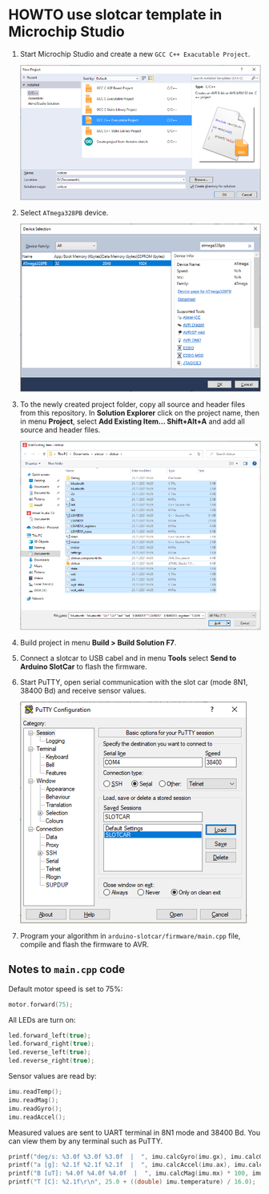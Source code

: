 # HOWTO use slotcar template in Microchip Studio

1. Start Microchip Studio and create a new `GCC C++ Exacutable Project`.

   ![Microchip Studio new project](images/new_project_type.png)

2. Select `ATmega328PB` device.

   ![Microchip Studio device](images/new_project_device.png)

3. To the newly created project folder, copy all source and header files from this repository. In **Solution Explorer** click on the project name, then in menu **Project**, select **Add Existing Item... Shift+Alt+A** and add all source and header files.

   ![Microchip Studio add items](images/new_project_add_items.png)

4. Build project in menu **Build > Build Solution F7**.

5. Connect a slotcar to USB cabel and in menu **Tools** select **Send to Arduino SlotCar** to flash the firmware.

6. Start PuTTY, open serial communication with the slot car (mode 8N1, 38400 Bd) and receive sensor values.

   ![Configure PuTTY](../install/images/putty_config_serial.png)

7. Program your algorithm in `arduino-slotcar/firmware/main.cpp` file, compile and flash the firmware to AVR.

## Notes to `main.cpp` code

Default motor speed is set to 75%:

```c
motor.forward(75);
```

All LEDs are turn on:

```c
led.forward_left(true);
led.forward_right(true);
led.reverse_left(true);
led.reverse_right(true);
```

Sensor values are read by:

```c
imu.readTemp();
imu.readMag();
imu.readGyro();
imu.readAccel();
```

Measured values are sent to UART terminal in 8N1 mode and 38400 Bd. You can view them by any terminal such as PuTTY.

```c
printf("deg/s: %3.0f %3.0f %3.0f  |  ", imu.calcGyro(imu.gx), imu.calcGyro(imu.gy), imu.calcGyro(imu.gz));
printf("a [g]: %2.1f %2.1f %2.1f  |  ", imu.calcAccel(imu.ax), imu.calcAccel(imu.ay), imu.calcAccel(imu.az));
printf("B [uT]: %4.0f %4.0f %4.0f  |  ", imu.calcMag(imu.mx) * 100, imu.calcMag(imu.my) * 100, imu.calcMag(imu.mz) * 100);
printf("T [C]: %2.1f\r\n", 25.0 + ((double) imu.temperature) / 16.0);
```
